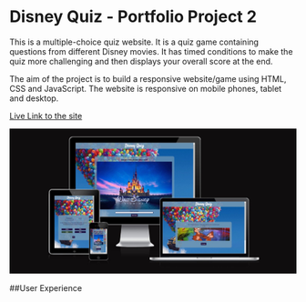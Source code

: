 # Disney Quiz - Portfolio Project 2
This is a multiple-choice quiz website. It is a quiz game containing questions from different Disney movies. It has timed conditions to make the quiz more challenging and then displays your overall score at the end.

The aim of the project is to build a responsive website/game using HTML, CSS and JavaScript.
The website is responsive on mobile phones, tablet and desktop. 

[Live Link to the site](https://fatimaqais.github.io/disney-quiz/)

![Mock up screenshot](documents/testing/mockup-screenshot.jpg)

##User Experience